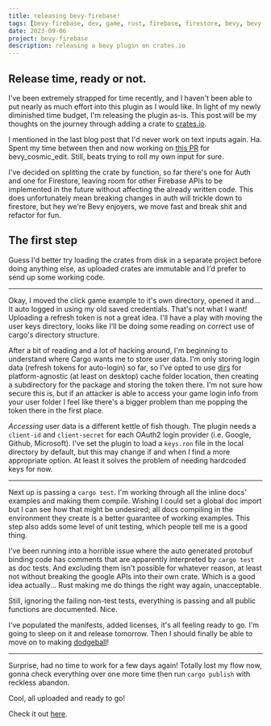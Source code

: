 ```yaml
---
title: releasing bevy-firebase! 
tags: [bevy-firebase, dev, game, rust, firebase, firestore, bevy, bevy-firebase-auth, bevy-firebase-firestore]
date: 2023-09-06
project: bevy-firebase
description: releasing a bevy plugin on crates.io
---
```


## Release time, ready or not.

I've been extremely strapped for time recently, and I haven't been able to put nearly as much effort into this plugin as I would like. In light of my newly diminished time budget, I'm releasing the plugin as-is. This post will be my thoughts on the journey through adding a crate to [crates.io](crates.io).

I mentioned in the last blog post that I'd never work on text inputs again. Ha. Spent my time between then and now working on [this PR](https://github.com/StaffEngineer/bevy_cosmic_edit/pull/9) for bevy_cosmic_edit. Still, beats trying to roll my own input for sure.

I've decided on splitting the crate by function, so far there's one for Auth and one for Firestore, leaving room for other Firebase APIs to be implemented in the future without affecting the already written code. This does unfortunately mean breaking changes in auth will trickle down to firestore, but hey we're Bevy enjoyers, we move fast and break shit and refactor for fun.

## The first step

Guess I'd better try loading the crates from disk in a separate project before doing anything else, as uploaded crates are immutable and I'd prefer to send up some working code.

---

Okay, I moved the click game example to it's own directory, opened it and... It auto logged in using my old saved credentials. That's not what I want! Uploading a refresh token is not a great idea. I'll have a play with moving the user keys directory, looks like I'll be doing some reading on correct use of cargo's directory structure.

After a bit of reading and a lot of hacking around, I'm beginning to understand where Cargo wants me to store user data. I'm only storing login data (refresh tokens for auto-login) so far, so I've opted to use [dirs](https://docs.rs/dirs/5.0.1/dirs/index.html) for platform-agnostic (at least on desktop) cache folder location, then creating a subdirectory for the package and storing the token there. I'm not sure how secure this is, but if an attacker is able to access your game login info from your user folder I feel like there's a bigger problem than me popping the token there in the first place.

*Accessing* user data is a different kettle of fish though. The plugin needs a `client-id` and `client-secret` for each OAuth2 login provider (i.e. Google, Github, Microsoft). I've set the plugin to load a `keys.ron` file in the local directory by default, but this may change if and when I find a more appropriate option. At least it solves the problem of needing hardcoded keys for now.

---

Next up is passing a `cargo test`. I'm working through all the inline docs' examples and making them compile. Wishing I could set a global doc import but I can see how that might be undesired; all docs compiling in the environment they create is a better guarantee of working examples. This step also adds some level of unit testing, which people tell me is a good thing.

I've been running into a horrible issue where the auto generated protobuf binding code has comments that are apparently interpreted by `cargo test` as doc tests. And excluding them isn't possible for whatever reason, at least not without breaking the google APIs into their own crate. Which is a good idea actually... Rust making me do things the right way again, unacceptable.

Still, ignoring the failing non-test tests, everything is passing and all public functions are documented. Nice.

I've populated the manifests, added licenses, it's all feeling ready to go. I'm going to sleep on it and release tomorrow. Then I should finally be able to move on to making [dodgeball](http://dodgeball-game.com)!

---

Surprise, had no time to work for a few days again! Totally lost my flow now, gonna check everything over one more time then run `cargo publish` with reckless abandon.

Cool, all uploaded and ready to go!

Check it out [here](/projects/bevy-firebase).
